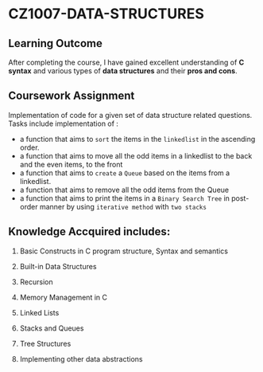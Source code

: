 # CZ1007-DATA-STRUCTURES

## Learning Outcome
After completing the course, I have gained excellent understanding of **C syntax** and various types of **data structures** and their **pros and cons**.

## Coursework Assignment
Implementation of code for a given set of data structure related questions. Tasks include implementation of : 

- a function that aims to ``sort`` the items in the ``linkedlist`` in the ascending order.
- a function that aims to move all the odd items in a linkedlist to the back and the even items, to the front
- a function that aims to ``create`` a ``Queue`` based on the items from a linkedlist. 
- a function that aims to remove all the odd items from the Queue
- a function that aims to print the items in a ``Binary Search Tree`` in post-order manner by using ``iterative method`` with ``two stacks``

## Knowledge Accquired includes: 

1. Basic Constructs in C program structure, Syntax and semantics

2. Built-in Data Structures

3. Recursion

3. Memory Management in C

4. Linked Lists

5. Stacks and Queues

6. Tree Structures

7. Implementing other data abstractions
